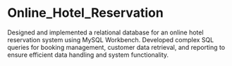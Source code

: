 # Online_Hotel_Reservation
 Designed and implemented a relational database for  an online hotel reservation system using MySQL Workbench. Developed complex SQL queries for booking  management, customer data retrieval, and reporting to ensure efficient data handling and system  functionality.  
